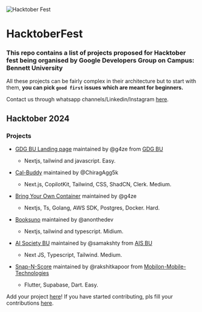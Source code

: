 ![Hacktober Fest](https://github.com/user-attachments/assets/b548f22a-fdc9-4f71-80e0-1d5a9d8e69dd)

                                                                    
# HacktoberFest
### This repo contains a list of projects proposed for Hacktober fest being organised by Google Developers Group on Campus: Bennett University
All these projects can be fairly complex in their architecture but to start with them, **you can pick `good first` issues which are meant for beginners.**

Contact us through whatsapp channels/Linkedin/Instagram [here](https://linktr.ee/gdgbu_).
## Hacktober 2024
### Projects
- [GDG BU Landing page](https://github.com/GDG-OnCampus-BU/landing-page-WIP) maintained by @g4ze from [GDG BU](https://github.com/GDG-OnCampus-BU)
  -  Nextjs, tailwind and javascript. Easy.

- [Cal-Buddy](https://github.com/ChiragAgg5k/cal-buddy) maintained by @ChiragAgg5k
  -  Next.js, CopilotKit, Tailwind, CSS, ShadCN, Clerk. Medium.

- [Bring Your Own Container](https://github.com/g4ze/byoc) maintained by @g4ze
  -  Nextjs, Ts, Golang, AWS SDK, Postgres, Docker. Hard.

- [Booksuno](https://github.com/anonthedev/booksuno) maintained by @anonthedev
  -  Nextjs, tailwind and typescript. Midium.

- [AI Society BU](https://github.com/bennettai/aisociety-bu) maintained by @samakshty from [AIS BU](https://github.com/bennettai)
  -  Next JS, Typescript, Tailwind. Medium.
 
- [Snap-N-Score](https://github.com/Mobilon-Mobile-Technologies/Snap-N-Score) maintained by @rakshitkapoor from [Mobilon-Mobile-Technologies](https://github.com/Mobilon-Mobile-Technologies)
  -  Flutter, Supabase, Dart. Easy.


Add your project [here](https://forms.gle/TdxM1DVezYUnUTMs6)!
If you have started contributing, pls fill your contributions [here](https://docs.google.com/forms/d/e/1FAIpQLScIpfyVDwNkJvbI3e_Xu3MxKbfr9OK_ac-i_VPpDS2Z2B-CiQ/viewform?usp=sf_link).
